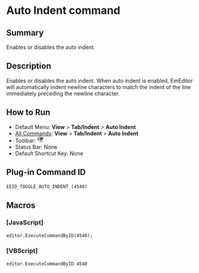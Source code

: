 # Auto Indent command

## Summary

Enables or disables the auto indent.

## Description

Enables or disables the auto indent. When auto indent is enabled, EmEditor will automatically indent newline characters to match the indent of the line immediately preceding the newline character.

## How to Run

- Default Menu: **View** \> **Tab/Indent** \> **Auto Indent**
- [All Commands](../tools/all_commands): **View** \> **Tab/Indent** \> **Auto Indent**
- Toolbar:
![](../../images/auto_indent24x16.gif)
- Status Bar: None
- Default Shortcut Key: None

## Plug-in Command ID

```
EEID_TOGGLE_AUTO_INDENT (4540)
```

## Macros

### \[JavaScript\]

```
editor.ExecuteCommandByID(4540);
```

### \[VBScript\]

```
editor.ExecuteCommandByID 4540
```
